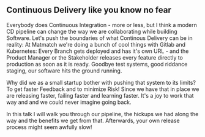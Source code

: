 ## Continuous Delivery like you know no fear

Everybody does Continuous Integration - more or less, but I think a modern CD pipeline can change the way we are collaborating while building Software. Let's push the boundaries of what Continous Delivery can be in reality: At Matmatch we're doing a bunch of cool things with Gitlab and Kubernetes: Every Branch gets deployed and has it's own URL - and the Product Manager or the Stakeholder releases every feature directly to production as soon as it is ready. Goodbye test systems, good riddance staging, our software hits the ground running.

Why did we as a small startup bother with pushing that system to its limits? To get faster Feedback and to minimize Risk! Since we have that in place we are releasing faster, failing faster and learning faster. It's a joy to work that way and and we could never imagine going back.

In this talk I will walk you through our pipeline, the hickups we had along the way and the benefits we get from that. Afterwards,  your own release process might seem awfully slow!
